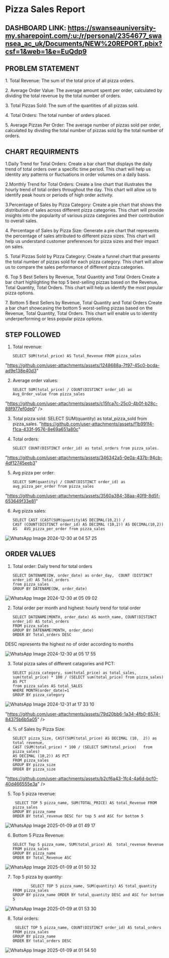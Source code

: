 # Pizza Sales Report

## DASHBOARD LINK: https://swanseauniversity-my.sharepoint.com/:u:/r/personal/2354677_swansea_ac_uk/Documents/NEW%20REPORT.pbix?csf=1&web=1&e=EuQdp9
## PROBLEM STATEMENT 
1.⁠ ⁠Total Revenue: The sum of the total price of all pizza orders.

2.⁠ ⁠Average Order Value: The average amount spent per order, calculated by dividing the total revenue by the total number of orders.

3.⁠ ⁠Total Pizzas Sold: The sum of the quantities of all pizzas sold.

4.⁠ ⁠Total Orders: The total number of orders placed.

5.⁠ ⁠Average Pizzas Per Order: The average number of pizzas sold per order, calculated by dividing the total number of pizzas sold by the total number of orders.



## CHART REQUIRMENTS 
1.Daily Trend for Total Orders:
Create a bar chart that displays the daily trend of total orders over a specific time period. This chart will help us identity any patterns or fluctuations in order volumes on a daily basis.

2.Monthly Trend for Total Orders:
Create a line chart that illustrates the hourly trend of total orders throughout the day. This chart will allow us to identify peak hours or periods of high order activity.

3.Percentage of Sales by Pizza Category:
Create a pie chart that shows the distribution of sales across different pizza categories. This chart will provide insights into the popularity of various pizza categories and their contribution to overall sales.

4.⁠ ⁠Percentage of Sales by Pizza Size:
Generate a pie chart that represents the percentage of sales attributed to different pizza sizes. This chart will help us understand customer preferences for pizza sizes and their impact on sales.

5.⁠ ⁠Total Pizzas Sold by Pizza Category:
Create a funnel chart that presents the total number of pizzas sold for each pizza category. This chart will allow us to compare the sales performance of different pizza categories.

6.⁠ ⁠Top 5 Best Sellers by Revenue, Total Quantity and Total Orders
Create a bar chart highlighting the top 5 best-selling pizzas based on the Revenue, Total Quantity, Total Orders. This chart will help us identify the most popular pizza options.

7.⁠ ⁠Bottom 5 Best Sellers by Revenue, Total Quantity and Total Orders
Create a bar chart showcasing the bottom 5 worst-selling pizzas based on the Revenue, Total Quantity, Total Orders. This chart will enable us to identity underperforming or less popular pizza options.


## STEP FOLLOWED 

1)	Total revenue:
                 
        SELECT SUM(total_price) AS Total_Revenue FROM pizza_sales

   "https://github.com/user-attachments/assets/1248688a-7f97-45c0-bcda-ad9e138e40d3"


2) 	Average order values:
             
        SELECT SUM(total_price) / COUNT(DISTINCT order_id) as Avg_Order_value from pizza_sales

"https://github.com/user-attachments/assets/c15fca7c-25c0-4b0f-b28c-88f977ef0de0" />




 
3)	 Total pizza sold:
    SELECT SUM(quantity) as total_pizza_sold from pizza_sales.
"https://github.com/user-attachments/assets/f1b991f4-f1ca-433f-9576-8e69a651a80c"

        

4)	Total orders:

        SELECT COUNT(DISTINCT order_id) as total_orders from pizza_sales.

"https://github.com/user-attachments/assets/346342a5-0e0a-437b-94cb-4df12745eeb3" 
 

5)	Avg pizza per order:

        SELECT SUM(quantity) / COUNT(DISTINCT order_id) as avg_pizza_per_order from pizza_sales

"https://github.com/user-attachments/assets/3560a384-38aa-40f9-8d5f-653649f33e81"
 


6)	Avg pizza sales:

        SELECT CAST (CAST(SUM(quantity)AS DECIMAL(10,2)) /
        CAST (COUNT(DISTINCT order_id) AS DECIMAL (10,2)) AS DECIMAL(10,2)) AS   AVG_pizza_per_order from pizza_sales

![WhatsApp Image 2024-12-30 at 04 57 25](https://github.com/user-attachments/assets/1b57dc55-1380-41c1-847d-1da978412fb1)


## ORDER VALUES

1)	Total order: Daily trend for total orders

        SELECT DATENAME(DW, order_date) as order_day,  COUNT (DISTINCT order_id) AS Total_orders
        from pizza_sales
        GROUP BY DATENAME(DW, order_date)
 
 ![WhatsApp Image 2024-12-30 at 05 09 02](https://github.com/user-attachments/assets/22c43912-af74-4b26-a0fa-39bb5ab787da)


2)	Total order per month and highest: hourly trend  for total order 

        SELECT DATENAME(MONTH, order_date) AS month_name, COUNT(DISTINCT order_id) AS total_orders
        FROM pizza_sales
        GROUP BY DATENAME(MONTH, order_date)
        ORDER BY Total_orders DESC

DESC represents the highest no of order according to months 

![WhatsApp Image 2024-12-30 at 05 17 55](https://github.com/user-attachments/assets/4e70162b-998f-443f-9284-374e73fa0385)
 





3)	Total pizza sales of different catagories and PCT:

        SELECT pizza_category, sum(total_price) as total_sales,  sum(total_price) * 100 / (SELECT sum(total_price) from pizza_sales) AS PCT
        from pizza_sales AS total_SALES
        WHERE MONTH(order_date)=1  
        GROUP BY pizza_category


 ![WhatsApp Image 2024-12-31 at 17 33 10](https://github.com/user-attachments/assets/70143430-b869-4745-b02f-39b01acc2fd0)


 "https://github.com/user-attachments/assets/79d20bb6-1a34-4fb0-8574-84375b6b5a05" />



4) % of Sales by Pizza Size:

       SELECT pizza_Size, CAST(SUM(total_price) AS DECIMAL (10,  2)) as total revenue,
       CAST (SUM(total_price) * 100 / (SELECT SUM(total_price)   from pizza_sales)
       AS DECIMAL (10,2)) AS PCT
       FROM pizza_sales
       GROUP BY pizza_size
       ORDER BY pizza_size

    
"https://github.com/user-attachments/assets/b2cf6a43-1fc4-4a6d-bcf0-40d466555e3a" />
             

5)	Top 5 pizza revenue:

         SELECT TOP 5 pizza_name, SUM(TOTAL_PRICE) AS total_Revenue FROM pizza_sales
        GROUP BY pizza_name
        ORDER BY total_revenue DESC for top 5 and ASC for bottom 5


![WhatsApp Image 2025-01-09 at 01 49 17](https://github.com/user-attachments/assets/765c82b0-25a0-4701-b852-4269222472bd)
             
6) Bottom 5 Pizza Revenue:  

       SELECT Top 5 pizza_name, SUM(total_price) AS  total_revenue Revenue
       FROM pizza_sales
       GROUP BY pizza_name
       ORDER BY Total_Revenue ASC
 

![WhatsApp Image 2025-01-09 at 01 50 32](https://github.com/user-attachments/assets/ed1fae0e-9e37-453a-936c-b3f385c78b08)


          

7)	Top 5 pizza by quantity:

                SELECT TOP 5 pizza_name, SUM(quantity) AS total_quantity FROM pizza_sales
        GROUP BY pizza_name ORDER BY total_quantity DESC and ASC for bottom 5



 ![WhatsApp Image 2025-01-09 at 01 53 30](https://github.com/user-attachments/assets/3aa75d12-f97e-4748-9d15-84e858571f20)


8)	Total orders:
        
         SELECT TOP 5 pizza_name, COUNT(DISTINCT order_id) AS total_orders FROM pizza_sales
        GROUP BY pizza_name
        ORDER BY total_orders DESC

![WhatsApp Image 2025-01-09 at 01 54 50](https://github.com/user-attachments/assets/9a2aa23f-f6aa-4f7b-a9c1-799a76ffeaa4)

              


  

          
